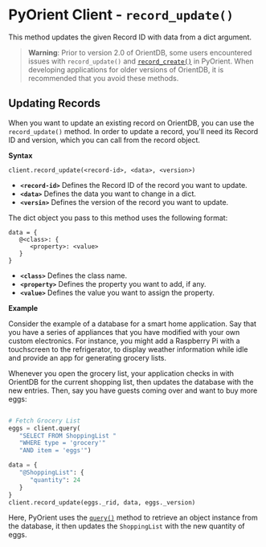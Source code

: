 # PyOrient Client - `record_update()`

This method updates the given Record ID with data from a dict argument.

>**Warning**: Prior to version 2.0 of OrientDB, some users encountered issues with `record_update()` and [`record_create()`](PyOrient-Client-Record-Create.md) in PyOrient.  When developing applications for older versions of OrientDB, it is recommended that you avoid these methods.

## Updating Records

When you want to update an existing record on OrientDB, you can use the `record_update()` method.  In order to update a record, you'll need its Record ID and version, which you can call from the record object.

**Syntax**

```
client.record_update(<record-id>, <data>, <version>)
```

- **`<record-id>`** Defines the Record ID of the record you want to update.
- **`<data>`** Defines the data you want to change in a dict.
- **`<versin>`** Defines the version of the record you want to update.

The dict object you pass to this method uses the following format:

```
data = {
   @<class>: {
      <property>: <value>
   }
}
```

- **`<class>`** Defines the class name.
- **`<property>`** Defines the property you want to add, if any.
- **`<value>`** Defines the value you want to assign the property.


**Example**

Consider the example of a database for a smart home application.  Say that you have a series of appliances that you have modified with your own custom electronics.  For instance, you might add a Raspberry Pi with a touchscreen to the refrigerator, to display weather information while idle and provide an app for generating grocery lists.

Whenever you open the grocery list, your application checks in with OrientDB for the current shopping list, then updates the database with the new entries.  Then, say you have guests coming over and want to buy more eggs:

```py

# Fetch Grocery List
eggs = client.query(
   "SELECT FROM ShoppingList "
   "WHERE type = 'grocery'"
   "AND item = 'eggs'")

data = {
   "@ShoppingList": {
      "quantity": 24
   }
}
client.record_update(eggs._rid, data, eggs._version)
```

Here, PyOrient uses the [`query()`](PyOrient-Client-Query.md) method to retrieve an object instance from the database, it then updates the `ShoppingList` with the new quantity of eggs.
